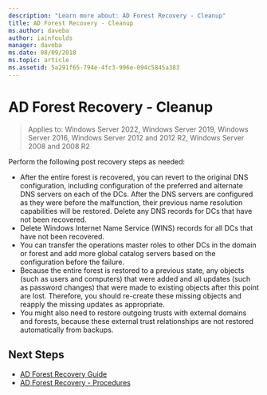 ```yaml
---
description: "Learn more about: AD Forest Recovery - Cleanup"
title: AD Forest Recovery - Cleanup
ms.author: daveba
author: iainfoulds
manager: daveba
ms.date: 08/09/2018
ms.topic: article
ms.assetid: 5a291f65-794e-4fc3-996e-094c5845a383
---
```

# AD Forest Recovery - Cleanup

>Applies to: Windows Server 2022, Windows Server 2019, Windows Server 2016, Windows Server 2012 and 2012 R2, Windows Server 2008 and 2008 R2

 Perform the following post recovery steps as needed:

- After the entire forest is recovered, you can revert to the original DNS configuration, including configuration of the preferred and alternate DNS servers on each of the DCs. After the DNS servers are configured as they were before the malfunction, their previous name resolution capabilities will be restored. Delete any DNS records for DCs that have not been recovered.
- Delete Windows Internet Name Service (WINS) records for all DCs that have not been recovered.
- You can transfer the operations master roles to other DCs in the domain or forest and add more global catalog servers based on the configuration before the failure.
- Because the entire forest is restored to a previous state, any objects (such as users and computers) that were added and all updates (such as password changes) that were made to existing objects after this point are lost. Therefore, you should re-create these missing objects and reapply the missing updates as appropriate.
- You might also need to restore outgoing trusts with external domains and forests, because these external trust relationships are not restored automatically from backups.

## Next Steps

- [AD Forest Recovery Guide](AD-Forest-Recovery-Guide.md)
- [AD Forest Recovery - Procedures](AD-Forest-Recovery-Procedures.md)
